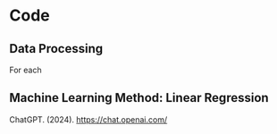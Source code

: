 # Code
## Data Processing
For each 

## Machine Learning Method: Linear Regression


ChatGPT. (2024). https://chat.openai.com/
